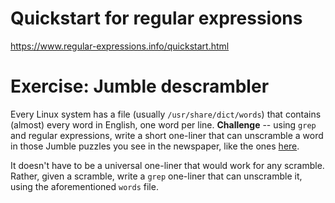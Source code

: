 # Quickstart for regular expressions

https://www.regular-expressions.info/quickstart.html

# Exercise: Jumble descrambler

Every Linux system has a file (usually `/usr/share/dict/words`) that contains (almost) every word in English, one word per line.
**Challenge** -- using `grep` and regular expressions, write a short one-liner that can unscramble a word in those Jumble puzzles you see in the newspaper, like the ones [here](https://puzzles.usatoday.com/jumble/).

It doesn't have to be a universal one-liner that would work for any scramble.  Rather, given a scramble, write a `grep` one-liner that can unscramble it, using the aforementioned `words` file.
